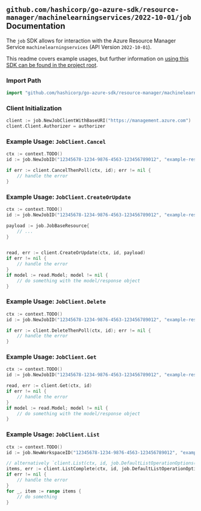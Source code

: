 
## `github.com/hashicorp/go-azure-sdk/resource-manager/machinelearningservices/2022-10-01/job` Documentation

The `job` SDK allows for interaction with the Azure Resource Manager Service `machinelearningservices` (API Version `2022-10-01`).

This readme covers example usages, but further information on [using this SDK can be found in the project root](https://github.com/hashicorp/go-azure-sdk/tree/main/docs).

### Import Path

```go
import "github.com/hashicorp/go-azure-sdk/resource-manager/machinelearningservices/2022-10-01/job"
```


### Client Initialization

```go
client := job.NewJobClientWithBaseURI("https://management.azure.com")
client.Client.Authorizer = authorizer
```


### Example Usage: `JobClient.Cancel`

```go
ctx := context.TODO()
id := job.NewJobID("12345678-1234-9876-4563-123456789012", "example-resource-group", "workspaceValue", "jobValue")

if err := client.CancelThenPoll(ctx, id); err != nil {
	// handle the error
}
```


### Example Usage: `JobClient.CreateOrUpdate`

```go
ctx := context.TODO()
id := job.NewJobID("12345678-1234-9876-4563-123456789012", "example-resource-group", "workspaceValue", "jobValue")

payload := job.JobBaseResource{
	// ...
}


read, err := client.CreateOrUpdate(ctx, id, payload)
if err != nil {
	// handle the error
}
if model := read.Model; model != nil {
	// do something with the model/response object
}
```


### Example Usage: `JobClient.Delete`

```go
ctx := context.TODO()
id := job.NewJobID("12345678-1234-9876-4563-123456789012", "example-resource-group", "workspaceValue", "jobValue")

if err := client.DeleteThenPoll(ctx, id); err != nil {
	// handle the error
}
```


### Example Usage: `JobClient.Get`

```go
ctx := context.TODO()
id := job.NewJobID("12345678-1234-9876-4563-123456789012", "example-resource-group", "workspaceValue", "jobValue")

read, err := client.Get(ctx, id)
if err != nil {
	// handle the error
}
if model := read.Model; model != nil {
	// do something with the model/response object
}
```


### Example Usage: `JobClient.List`

```go
ctx := context.TODO()
id := job.NewWorkspaceID("12345678-1234-9876-4563-123456789012", "example-resource-group", "workspaceValue")

// alternatively `client.List(ctx, id, job.DefaultListOperationOptions())` can be used to do batched pagination
items, err := client.ListComplete(ctx, id, job.DefaultListOperationOptions())
if err != nil {
	// handle the error
}
for _, item := range items {
	// do something
}
```
